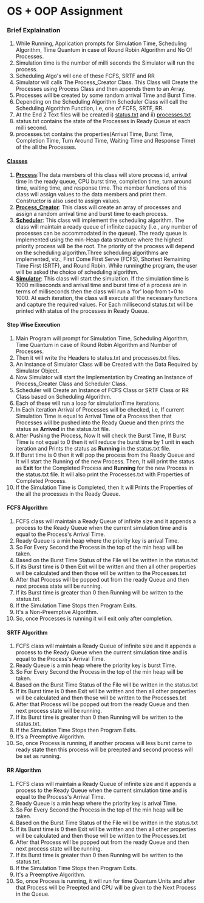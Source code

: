 # OS + OOP Assignment

### Brief Explaination

1. While Running, Application prompts for Simulation Time, Scheduling Algorithm, Time Quantum in case of Round Robin Algorithm and No Of Processes.
2. Simulation time is the number of milli seconds the Simulator will run the process.
3. Scheduling Algo's will one of these FCFS, SRTF and RR
4. Simulator will calls The Process_Creator Class. This Class will Create the Processes using Process Class and then appends them to an Array.
5. Processes will be created by some random arrival Time and Burst Time.
6. Depending on the Scheduling Algorithm Scheduler Class will call the Scheduling Algorithm Function, i.e, one of FCFS, SRTF, RR.
7. At the End 2 Text files will be created i) [status.txt](Files/status.txt) and ii) [processes.txt](Files/process.txt)
8. status.txt contains the state of the Processes in Ready Queue at each milli second.
9. processes.txt contains the properties(Arrival Time, Burst Time, Completion Time, Turn Around Time, Waiting Time and Response Time) of the all the Processes.

#### [Classes](Classes)

1. **[Process](Classes/Process.h)**:The data members of this class will store process id, arrival time in the ready queue, CPU burst time, completion time, turn around time, waiting time, and response time. The member functions of this class will assign values to the data members and print them. Constructor is also used to assign values.
2. **[Process_Creator](Classes/Process_Creator.h)**: This class will create an array of processes and assign a random arrival time and burst time to each process. 
3. **[Scheduler](Classes/Scheduler.h)**: This class will implement the scheduling algorithm. The class will maintain a ready queue of infinite capacity (i.e., any number of processes can be accommodated in the queue). The ready queue is implemented using the min-Heap data structure where the highest priority process will be the root. The priority of the process will depend on the scheduling algorithm.Three scheduling algorithms are implemented, viz., First Come First Serve (FCFS), Shortest Remaining Time First (SRTF), and Round Robin. While runningthe program, the user will be asked the choice of scheduling algorithm.
4. **[Simulator](Classes/Simulator.h)**: This class will start the simulation. If the simulation time is 1000 milliseconds and arrival time and burst time of a process are in terms of milliseconds then the class will run a ‘for’ loop from t=0 to 1000. At each iteration, the class will execute all the necessary functions and capture the required values.
For Each millisecond status.txt will be printed with status of the processes in Ready Queue.

#### Step Wise Execution
1. Main Program will prompt for Simulation Time, Scheduling Algorithm, Time Quantum in case of Round Robin Algorithm and Number of Processes.
2. Then it will write the Headers to status.txt and processes.txt files.
3. An Instance of Simulator Class will be Created with the Data Required by Simulator Object.
4. Now Simulator will start the Implementation by Creating an Instance of Process_Creater Class and Scheduler Class.
5. Scheduler will Create an Instance of FCFS Class or SRTF Class or RR Class based on Scheduling Algorithm.
6. Each of these will run a loop for simulationTime iterations.
7. In Each iteration Arrival of Processes will be checked, i.e, If current Simulation Time is equal to Arrival Time of a Process then that Processes will be pushed into the Ready Queue and then prints the status as **Arrived** in the status.txt file.
8. After Pushing the Process, Now It will check the Burst Time, If Burst Time is not equal to 0 then it will reduce the burst time by 1 unit in each iteration and Prints the status as **Running** in the status.txt file.
9. If Burst time is 0 then it will pop the process from the Ready Queue and It will start the Running of the new Process. Then, It will print the status as **Exit** for the Completed Process and **Running** for the new Process in the status.txt file. It will also print the Processes.txt with Properties of Completed Process.
10. If the Simulation Time is Completed, then It will Prints the Properties of the all the processes in the Ready Queue. 

#### FCFS Algorithm

1. FCFS class will maintain a Ready Queue of infinite size and it appends a process to the Ready Queue when the current simulation time and is equal to the Process's Arrival Time.
2. Ready Queue is a min heap where the priority key is arrival Time.
3. So For Every Second the Process in the top of the min heap will be taken.
4. Based on the Burst Time Status of the File will be written in the status.txt
5. If its Burst time is 0 then Exit will be written and then all other properties will be calculated and then those will be written to the Processes.txt
6. After that Process will be popped out from the ready Queue and then next process state will be running.
8. If its Burst time is greater than 0 then Running will be written to the status.txt.
9. If the Simulation Time Stops then Program Exits.
10. It's a Non-Preemptive Algorithm.
11. So, once Processes is running it will exit only after completion.

#### SRTF Algorithm

1. FCFS class will maintain a Ready Queue of infinite size and it appends a process to the Ready Queue when the current simulation time and is equal to the Process's Arrival Time.
2. Ready Queue is a min heap where the priority key is burst Time.
3. So For Every Second the Process in the top of the min heap will be taken.
4. Based on the Burst Time Status of the File will be written in the status.txt
5. If its Burst time is 0 then Exit will be written and then all other properties will be calculated and then those will be written to the Processes.txt
6. After that Process will be popped out from the ready Queue and then next process state will be running.
8. If its Burst time is greater than 0 then Running will be written to the status.txt.
9. If the Simulation Time Stops then Program Exits.
10. It's a Preemptive Algorithm.
11. So, once Process is running, if another process will less burst came to ready state then this process will be preepted and second process will be set as running.


#### RR Algorithm

1. FCFS class will maintain a Ready Queue of infinite size and it appends a process to the Ready Queue when the current simulation time and is equal to the Process's Arrival Time.
2. Ready Queue is a min heap where the priority key is arival Time.
3. So For Every Second the Process in the top of the min heap will be taken.
4. Based on the Burst Time Status of the File will be written in the status.txt
5. If its Burst time is 0 then Exit will be written and then all other properties will be calculated and then those will be written to the Processes.txt
6. After that Process will be popped out from the ready Queue and then next process state will be running.
8. If its Burst time is greater than 0 then Running will be written to the status.txt.
9. If the Simulation Time Stops then Program Exits.
10. It's a Preemptive Algorithm.
11. So, once Process is running, it will run for time Quantum Units and after that Process will  be Preepted and CPU will be given to the Next Process in the Queue.
